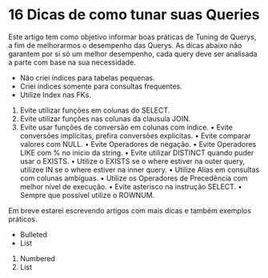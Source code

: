 # 16 Dicas de como tunar suas Queries

Este artigo tem como objetivo informar boas práticas de Tuning de Querys, a fim de melhorarmos o desempenho das Querys. As dicas abaixo não garantem por si só um melhor desempenho, cada query deve ser analisada a parte com base na sua necessidade.

-	Não criei índices para tabelas pequenas.
-	Criei índices somente para consultas frequentes.
-	Utilize Index nas FKs.
1.	Evite utilizar funções em colunas do SELECT.
2.	Evite utilizar funções nas colunas da clausula JOIN.
3.	Evite usar funções de conversão em colunas com índice. 
•	Evite conversões implícitas, prefira conversões explicitas. 
•	Evite comparar valores com NULL.
•	Evite Operadores de negação.
•	Evite Operadores LIKE com % no inicio da string. 
•	Evite utilizar DISTINCT quando puder usar o EXISTS.
•	Utilize o EXISTS se o where estiver na outer query, utilizee IN se o where estiver na inner query.
•	Utilize Alias em consultas com colunas ambíguas.
•	Utilize os Operadores de Precedência com melhor nível de execução.
•	Evite asterisco na instrução SELECT.
•	Sempre que possível utilize o ROWNUM.

Em breve estarei escrevendo artigos com mais dicas e também exemplos práticos.


- Bulleted
- List

1. Numbered
2. List
